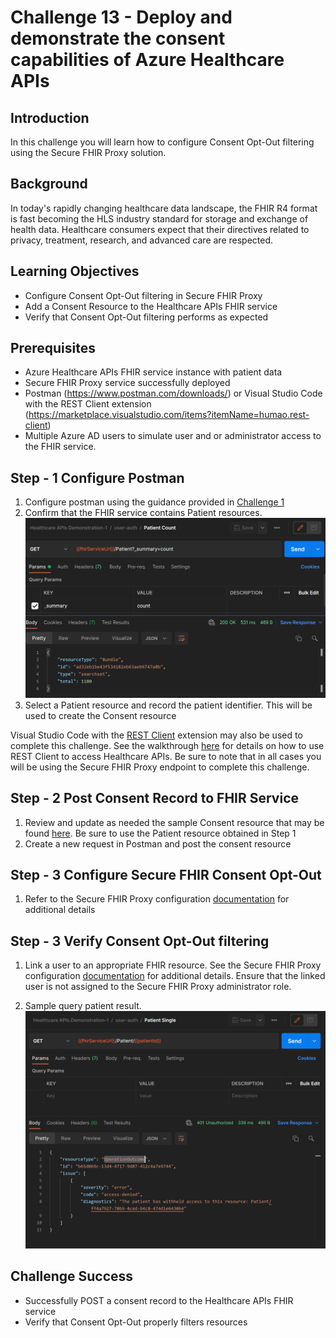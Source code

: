 # Challenge 13 - Deploy and demonstrate the consent capabilities of Azure Healthcare APIs

## Introduction

In this challenge you will learn how to configure Consent Opt-Out filtering using the Secure FHIR Proxy solution.

## Background

In today's rapidly changing healthcare data landscape, the FHIR R4 format is fast becoming the HLS industry standard for storage and exchange of health data. Healthcare consumers expect that their directives related to privacy, treatment, research, and advanced care are respected.

## Learning Objectives

+ Configure Consent Opt-Out filtering in Secure FHIR Proxy
+ Add a Consent Resource to the Healthcare APIs FHIR service
+ Verify that Consent Opt-Out filtering performs as expected

## Prerequisites

+ Azure Healthcare APIs FHIR service instance with patient data
+ Secure FHIR Proxy service successfully deployed
+ Postman (https://www.postman.com/downloads/) or Visual Studio Code with the REST Client extension (https://marketplace.visualstudio.com/items?itemName=humao.rest-client)
+ Multiple Azure AD users to simulate user and or administrator access to the FHIR service. 

## Step - 1 Configure Postman

1. Configure postman using the guidance provided in [Challenge 1](../Challenge-1/Readme.md)
2. Confirm that the FHIR service contains Patient resources.
![Patient Resources](./images/patient-count-postman.png)
3. Select a Patient resource and record the patient identifier. This will be used to create the Consent resource 

Visual Studio Code with the [REST Client](https://marketplace.visualstudio.com/items?itemName=humao.rest-client) extension may also be used to complete this challenge. See the walkthrough [here](https://docs.microsoft.com/en-us/azure/healthcare-apis/using-rest-client) for details on how to use REST Client to access Healthcare APIs. Be sure to note that in all cases you will be using the Secure FHIR Proxy endpoint to complete this challenge.

## Step - 2 Post Consent Record to FHIR Service

1. Review and update as needed the sample Consent resource that may be found [here](./sample-data/consent-resource.json). Be sure to use the Patient resource obtained in Step 1 
2. Create a new request in Postman and post the consent resource

## Step - 3 Configure Secure FHIR Consent Opt-Out

1. Refer to the Secure FHIR Proxy configuration [documentation](https://github.com/microsoft/fhir-proxy/blob/main/docs/configuration.md) for additional details

## Step - 3 Verify Consent Opt-Out filtering

1. Link a user to an appropriate FHIR resource. See the Secure FHIR Proxy configuration [documentation](https://github.com/microsoft/fhir-proxy/blob/main/docs/configuration.md) for additional details. Ensure that the linked user is not assigned to the Secure FHIR Proxy administrator role.

2. Sample query patient result.![Query patient](./images/ConsentOptOut-Withheld-2.png) 


## Challenge Success

+ Successfully POST a consent record to the Healthcare APIs FHIR service
+ Verify that Consent Opt-Out properly filters resources